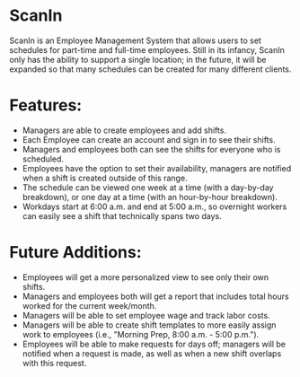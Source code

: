 # ScanIn

ScanIn is an Employee Management System that allows users to set schedules for part-time and full-time employees.
Still in its infancy, ScanIn only has the ability to support a single location; in the future, it will be expanded so that many schedules can be created for many different clients. 

# Features:  
  * Managers are able to create employees and add shifts.
  * Each Employee can create an account and sign in to see their shifts.
  * Managers and employees both can see the shifts for everyone who is scheduled.
  * Employees have the option to set their availability, managers are notified when a shift is created outside of this range.
  * The schedule can be viewed one week at a time (with a day-by-day breakdown), or one day at a time (with an hour-by-hour breakdown).
  * Workdays start at 6:00 a.m. and end at 5:00 a.m., so overnight workers can easily see a shift that technically spans two days.
  
# Future Additions:  
  * Employees will get a more personalized view to see only their own shifts.
  * Managers and employees both will get a report that includes total hours worked for the current week/month.
  * Managers will be able to set employee wage and track labor costs.
  * Managers will be able to create shift templates to more easily assign work to employees (i.e., "Morning Prep, 8:00 a.m. - 5:00 p.m.").
  * Employees will be able to make requests for days off; managers will be notified when a request is made, as well as when a new shift overlaps with this request.
  
